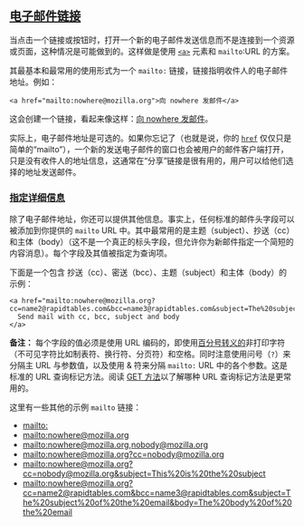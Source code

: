 ## [电子邮件链接](https://developer.mozilla.org/zh-CN/docs/Learn/HTML/Introduction_to_HTML/Creating_hyperlinks#电子邮件链接 "Permalink to 电子邮件链接")

当点击一个链接或按钮时，打开一个新的电子邮件发送信息而不是连接到一个资源或页面，这种情况是可能做到的。这样做是使用 [`<a>`](https://developer.mozilla.org/zh-CN/docs/Web/HTML/Element/a) 元素和 `mailto`:URL 的方案。

其最基本和最常用的使用形式为一个 `mailto:` 链接，链接指明收件人的电子邮件地址。例如：

```
<a href="mailto:nowhere@mozilla.org">向 nowhere 发邮件</a>
```

这会创建一个链接，看起来像这样：[向 nowhere 发邮件](mailto:nowhere@mozilla.org)。

实际上，电子邮件地址是可选的。如果你忘记了（也就是说，你的 [`href`](https://developer.mozilla.org/zh-CN/docs/Web/HTML/Element/a#attr-href) 仅仅只是简单的“mailto”），一个新的发送电子邮件的窗口也会被用户的邮件客户端打开，只是没有收件人的地址信息，这通常在“分享”链接是很有用的，用户可以给他们选择的地址发送邮件。

### [指定详细信息](https://developer.mozilla.org/zh-CN/docs/Learn/HTML/Introduction_to_HTML/Creating_hyperlinks#指定详细信息 "Permalink to 指定详细信息")

除了电子邮件地址，你还可以提供其他信息。事实上，任何标准的邮件头字段可以被添加到你提供的 `mailto` URL 中。其中最常用的是主题（subject）、抄送（cc）和主体（body）（这不是一个真正的标头字段，但允许你为新邮件指定一个简短的内容消息）。每个字段及其值被指定为查询项。

下面是一个包含 抄送（cc）、密送（bcc）、主题（subject）和主体（body）的示例：

```
<a href="mailto:nowhere@mozilla.org?cc=name2@rapidtables.com&bcc=name3@rapidtables.com&subject=The%20subject%20of%20the%20email&body=The%20body%20of%20the%20email">
  Send mail with cc, bcc, subject and body
</a>
```

**备注：** 每个字段的值必须是使用 URL 编码的，即使用[百分号转义的](https://zh.wikipedia.org/wiki/%E7%99%BE%E5%88%86%E5%8F%B7%E7%BC%96%E7%A0%81)非打印字符（不可见字符比如制表符、换行符、分页符）和空格。同时注意使用问号（`?`）来分隔主 URL 与参数值，以及使用 & 符来分隔 `mailto:` URL 中的各个参数。这是标准的 URL 查询标记方法。阅读 [GET 方法](https://developer.mozilla.org/zh-CN/docs/Learn/Forms/Sending_and_retrieving_form_data#get_%E6%96%B9%E6%B3%95)以了解哪种 URL 查询标记方法是更常用的。

这里有一些其他的示例 `mailto` 链接：

-   [mailto:](mailto:)
-   [mailto:nowhere@mozilla.org](mailto:nowhere@mozilla.org)
-   [mailto:nowhere@mozilla.org,nobody@mozilla.org](mailto:nowhere@mozilla.org,nobody@mozilla.org)
-   [mailto:nowhere@mozilla.org?cc=nobody@mozilla.org](mailto:nowhere@mozilla.org?cc=nobody@mozilla.org)
-   [mailto:nowhere@mozilla.org?cc=nobody@mozilla.org&subject=This%20is%20the%20subject](mailto:nowhere@mozilla.org?cc=nobody@mozilla.org&subject=This%20is%20the%20subject)
-  [mailto:nowhere@mozilla.org?cc=name2@rapidtables.com&bcc=name3@rapidtables.com&subject=The%20subject%20of%20the%20email&body=The%20body%20of%20the%20email](mailto:nowhere@mozilla.org?cc=name2@rapidtables.com&bcc=name3@rapidtables.com&subject=The%20subject%20of%20the%20email&body=The%20body%20of%20the%20email)